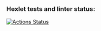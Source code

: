 ### Hexlet tests and linter status:
[![Actions Status](https://github.com/magnit56/php-project-lvl4/workflows/hexlet-check/badge.svg)](https://github.com/magnit56/php-project-lvl4/actions)